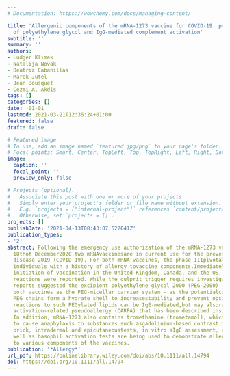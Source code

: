 ```yaml
---
# Documentation: https://wowchemy.com/docs/managing-content/

title: 'Allergenic components of the mRNA-1273 vaccine for COVID-19: possible involvement
  of polyethylene glycol and IgG-mediated complement activation'
subtitle: ''
summary: ''
authors:
- Ludger Klimek
- Natalija Novak
- Beatriz Cabanillas
- Marek Jutel
- Jean Bousquet
- Cezmi A. Akdis
tags: []
categories: []
date: -01-01
lastmod: 2021-03-21T12:36:24+01:00
featured: false
draft: false

# Featured image
# To use, add an image named `featured.jpg/png` to your page's folder.
# Focal points: Smart, Center, TopLeft, Top, TopRight, Left, Right, BottomLeft, Bottom, BottomRight.
image:
  caption: ''
  focal_point: ''
  preview_only: false

# Projects (optional).
#   Associate this post with one or more of your projects.
#   Simply enter your project's folder or file name without extension.
#   E.g. `projects = ["internal-project"]` references `content/project/deep-learning/index.md`.
#   Otherwise, set `projects = []`.
projects: []
publishDate: '2021-04-13T08:43:07.522041Z'
publication_types:
- '2'
abstract: Following the emergency use authorization of the mRNA-1273 vaccine on the
  18thof December2020,two mRNAvaccinesare in current use for the prevention of coronavirus
  disease 2019 (COVID-19). For both mRNA vaccines, the phase IIIpivotal trials excluded
  individuals with a history of allergy tovaccine components.Immediately after the
  initiation of vaccination in the United Kingdom, Canada, and the US, anaphylactic
  reactions were reported. While the culprit trigger requires investigation, initial
  reports suggested the excipient polyethylene glycol 2000 (PEG-2000) -contained in
  both vaccines as the PEG-micellar carrier system - as the potentialculprit. Surface
  PEG chains form a hydrate shell to increasestability and prevent opsonization. Allergic
  reactions to such PEGylated lipids can be IgE-mediated,but may alsoresult from complement
  activation-related pseudoallergy (CARPA) that has been described insimilar liposomes.
  In addition, mRNA-1273 also contains tromethamine (trometamol), which has been reported
  to cause anaphylaxis to substances such asgadolinium-based contrast media. Skin
  prick, intradermal and epicutaneoustests, in vitro sIgE assessment, evaluation ofsIgG/IgM,as
  well as basophil activation tests are being used to demonstrate allergic reactions
  to various components of the vaccines.
publication: '*Allergy*'
url_pdf: https://onlinelibrary.wiley.com/doi/abs/10.1111/all.14794
doi: https://doi.org/10.1111/all.14794
---
```


